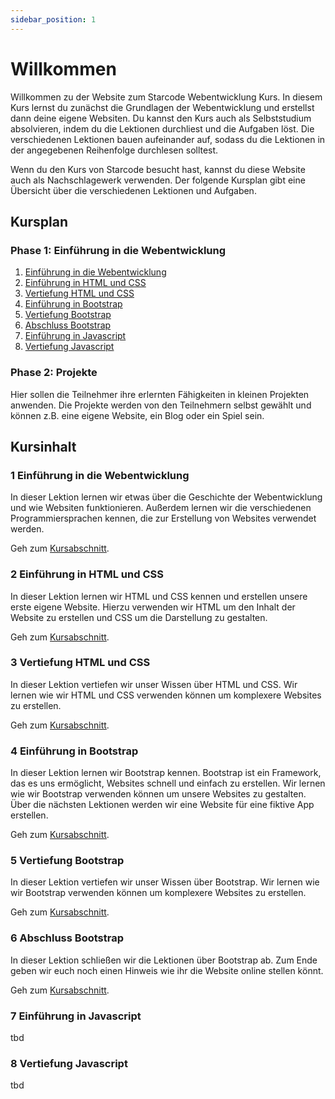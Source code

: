 ```yaml
---
sidebar_position: 1
---
```


# Willkommen

Willkommen zu der Website zum Starcode Webentwicklung Kurs. In diesem Kurs lernst du zunächst die Grundlagen der Webentwicklung und erstellst dann deine eigene Websiten. Du kannst den Kurs auch als Selbststudium absolvieren, indem du die Lektionen durchliest und die Aufgaben löst. Die verschiedenen Lektionen bauen aufeinander auf, sodass du die Lektionen in der angegebenen Reihenfolge durchlesen solltest.

Wenn du den Kurs von Starcode besucht hast, kannst du diese Website auch als Nachschlagewerk verwenden. Der folgende Kursplan gibt eine Übersicht über die verschiedenen Lektionen und Aufgaben.

## Kursplan

### Phase 1: Einführung in die Webentwicklung

1. [Einführung in die Webentwicklung ](#1-einführung-in-die-webentwicklung)
2. [Einführung in HTML und CSS](#2-einführung-in-html-und-css)
3. [Vertiefung HTML und CSS](#3-vertiefung-html-und-css)
4. [Einführung in Bootstrap](#4-einführung-in-bootstrap)
5. [Vertiefung Bootstrap](#5-vertiefung-bootstrap)
6. [Abschluss Bootstrap](#6-abschluss-bootstrap)
7. [Einführung in Javascript](#6-einführung-in-javascript)
8. [Vertiefung Javascript](#7-vertiefung-javascript)

### Phase 2: Projekte

Hier sollen die Teilnehmer ihre erlernten Fähigkeiten in kleinen Projekten anwenden. Die Projekte werden von den Teilnehmern selbst gewählt und können z.B. eine eigene Website, ein Blog oder ein Spiel sein.

## Kursinhalt

### 1 Einführung in die Webentwicklung

In dieser Lektion lernen wir etwas über die Geschichte der Webentwicklung und wie Websiten funktionieren. Außerdem lernen wir die verschiedenen Programmiersprachen kennen, die zur Erstellung von Websites verwendet werden.

Geh zum [Kursabschnitt](./einführung-in-die-webentwicklung).

### 2 Einführung in HTML und CSS

In dieser Lektion lernen wir HTML und CSS kennen und erstellen unsere erste eigene Website. Hierzu verwenden wir HTML um den Inhalt der Website zu erstellen und CSS um die Darstellung zu gestalten.

Geh zum [Kursabschnitt](./einführung-in-html-und-css).

### 3 Vertiefung HTML und CSS

In dieser Lektion vertiefen wir unser Wissen über HTML und CSS. Wir lernen wie wir HTML und CSS verwenden können um komplexere Websites zu erstellen.

Geh zum [Kursabschnitt](./vertiefung-html-und-css).

### 4 Einführung in Bootstrap

In dieser Lektion lernen wir Bootstrap kennen. Bootstrap ist ein Framework, das es uns ermöglicht, Websites schnell und einfach zu erstellen. Wir lernen wie wir Bootstrap verwenden können um unsere Websites zu gestalten. Über die nächsten Lektionen werden wir eine Website für eine fiktive App erstellen.

Geh zum [Kursabschnitt](./einführung-bootstrap).

### 5 Vertiefung Bootstrap

In dieser Lektion vertiefen wir unser Wissen über Bootstrap. Wir lernen wie wir Bootstrap verwenden können um komplexere Websites zu erstellen.

Geh zum [Kursabschnitt](./vertiefung-bootstrap).

### 6 Abschluss Bootstrap

In dieser Lektion schließen wir die Lektionen über Bootstrap ab. Zum Ende geben wir euch noch einen Hinweis wie ihr die Website online stellen könnt.

Geh zum [Kursabschnitt](./abschluss-bootstrap).

### 7 Einführung in Javascript

tbd

### 8 Vertiefung Javascript

tbd
